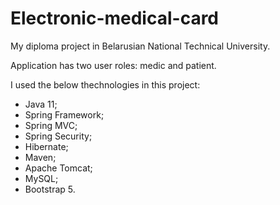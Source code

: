 # Electronic-medical-card
My diploma project in Belarusian National Technical University.

Application has two user roles: medic and patient. 

I used the below thechnologies in this project:
* Java 11;
* Spring Framework;
* Spring MVC;
* Spring Security;
* Hibernate;
* Maven;
* Apache Tomcat;
* MySQL;
* Bootstrap 5.

